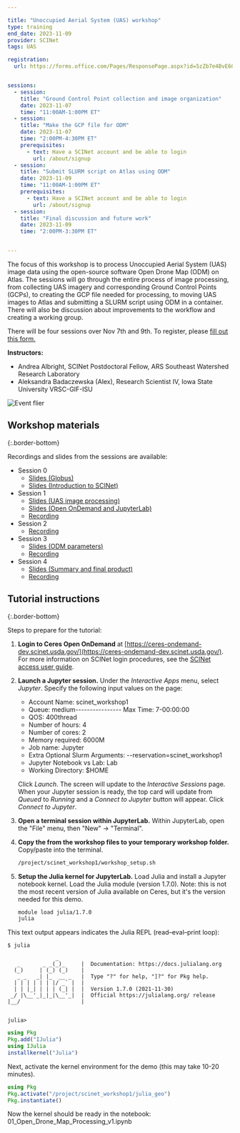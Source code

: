 ```yaml
---

title: "Unoccupied Aerial System (UAS) workshop"
type: training
end_date: 2023-11-09
provider: SCINet
tags: UAS

registration: 
  url: https://forms.office.com/Pages/ResponsePage.aspx?id=5zZb7e4BvE6GfuA8-g1Gl9poyUcOaMNCuMezzydam55URVE4VzA1WVpaRFYzT1NHVzI3Q001WUE5NCQlQCN0PWcu


sessions:
  - session:
    title: "Ground Control Point collection and image organization"
    date: 2023-11-07
    time: "11:00AM-1:00PM ET"
  - session:
    title: "Make the GCP file for ODM"
    date: 2023-11-07
    time: "2:00PM-4:30PM ET"
    prerequisites:
      - text: Have a SCINet account and be able to login 
        url: /about/signup
  - session:
    title: "Submit SLURM script on Atlas using ODM"
    date: 2023-11-09
    time: "11:00AM-1:00PM ET"
    prerequisites:
      - text: Have a SCINet account and be able to login 
        url: /about/signup
  - session:
    title: "Final discussion and future work"
    date: 2023-11-09
    time: "2:00PM-3:30PM ET"


---
```


The focus of this workshop is to process Unoccupied Aerial System (UAS) image data using the open-source software Open Drone Map (ODM) on Atlas. The sessions will go through the entire process of image processing, from collecting UAS imagery and corresponding Ground Control Points (GCPs), to creating the GCP file needed for processing, to moving UAS images to Atlas and submitting a SLURM script using ODM in a container.<!--excerpt--> There will also be discussion about improvements to the workflow and creating a working group. 

There will be four sessions over Nov 7th and 9th. To register, please [fill out this form.](https://forms.office.com/Pages/ResponsePage.aspx?id=5zZb7e4BvE6GfuA8-g1Gl9poyUcOaMNCuMezzydam55URVE4VzA1WVpaRFYzT1NHVzI3Q001WUE5NCQlQCN0PWcu)  

**Instructors:**  
  * Andrea Albright, SCINet Postdoctoral Fellow, ARS Southeast Watershed Research Laboratory  
  * Aleksandra Badaczewska (Alex), Research Scientist IV, Iowa State University VRSC-GIF-ISU

![Event flier](/assets/img/events/2023_SCINET_ODM_Image_Processing.png)

## Workshop materials
{:.border-bottom}

Recordings and slides from the sessions are available:

* Session 0
  * [Slides (Globus)](https://usdagcc.sharepoint.com/:p:/s/REE-ARS-SCINetOffice/ETyhPbIzMJVImm_2aRJ6VtQBVnZA5riok9XUwbhM_27xsA?e=4kI3Kd)
  * [Slides (Introduction to SCINet)](https://usdagcc.sharepoint.com/:p:/s/REE-ARS-SCINetOffice/EQxdlAQ__SBIop3a4HbO8YMBiytU-9IW-S1JKhR3diZ53A?e=MPFJyr)
* Session 1
  * [Slides (UAS image processing)](https://usdagcc.sharepoint.com/:b:/s/REE-ARS-SCINetOffice/EfDHAl37M45Bv3U0Sv54sZcBxWg4V7-8KzRufvYRuPzMZQ?e=tivTP8)
  * [Slides (Open OnDemand and JupyterLab)](https://usdagcc.sharepoint.com/:p:/s/REE-ARS-SCINetOffice/EQ_H5vNIrqtCv7qKiNLZNE8BoXZ_GXxxqEttjIRd82Ky9Q?e=Vqmtgq)
  * [Recording](https://usdagcc.sharepoint.com/:v:/s/REE-ARS-SCINet-Media/ES3p6yFypflJqA5fuq9zLSgBo7HRFeBCKS0CUtzn5851aA?e=dvvYxi)
* Session 2
  * [Recording](https://usdagcc.sharepoint.com/:v:/s/REE-ARS-SCINet-Media/EbUT6iMB_w5PvNuZh8dY7fAB3fNxAczUAjm0Kdze5QQGeg?e=xuUiY6)
* Session 3
  * [Slides (ODM parameters)](https://usdagcc.sharepoint.com/:p:/s/REE-ARS-SCINetOffice/EWxZecove05IlTLhaVCTizEBoUtebUz-DTz9SQifkL95oA?e=jxlmtH)
  * [Recording](https://usdagcc.sharepoint.com/:v:/s/REE-ARS-SCINet-Media/EcMPR9m3QIFOu1eOOcK2E1IBXyHB2-kxnzimyA42w-wLdQ?e=Xda88q)
* Session 4
  * [Slides (Summary and final product)](https://usdagcc.sharepoint.com/:b:/s/REE-ARS-SCINetOffice/EfU8jCFdoXBDnsCd7umxND4BE78DlEu993QHi5b2gicNuQ?e=SQxKBk)
  * [Recording](https://usdagcc.sharepoint.com/:v:/s/REE-ARS-SCINet-Media/EduFC-wxToROlKxfS4KCSzcBXzb7xTojukALMDcBKaWBsw?e=Kk3SAd)


## Tutorial instructions
{:.border-bottom}

Steps to prepare for the tutorial:

1. **Login to Ceres Open OnDemand** at [https://ceres-ondemand-dev.scinet.usda.gov/](https://ceres-ondemand-dev.scinet.usda.gov/). For more information on SCINet login procedures, see the [SCINet access user guide](https://scinet.usda.gov/guides/access/).

1. **Launch a Jupyter session.** Under the *Interactive Apps* menu, select *Jupyter*. Specify the following input values on the page:

    * Account Name: scinet_workshop1
    * Queue: medium---------------- Max Time: 7-00:00:00
    * QOS: 400thread
    * Number of hours: 4
    * Number of cores: 2
    * Memory required: 6000M
    * Job name: Jupyter
    * Extra Optional Slurm Arguments: \-\-reservation=scinet_workshop1
    * Jupyter Notebook vs Lab: Lab
    * Working Directory: $HOME
  
    Click *Launch*. The screen will update to the *Interactive Sessions* page. When your Jupyter session is ready, the top card will update from *Queued* to *Running* and a *Connect to Jupyter* button will appear. Click *Connect to Jupyter*.

1. **Open a terminal session within JupyterLab.** Within JupyterLab, open the "File" menu, then "New" -> "Terminal".

1. **Copy the from the workshop files to your temporary workshop folder.** 
    Copy/paste into the terminal.
   
    ```bash
    /project/scinet_workshop1/workshop_setup.sh
    ```

1. **Setup the Julia kernel for JupyterLab.** Load Julia and install a Jupyter notebook kernel.
    Load the Julia module (version 1.7.0). Note: this is not the most recent version of Julia available on Ceres, but it's the version needed for this demo.

    ```bash
    module load julia/1.7.0
    julia
    ```

This text output appears indicates the Julia REPL (read–eval–print loop):

```
$ julia

               _
   _       _ _(_)_     |  Documentation: https://docs.julialang.org
  (_)     | (_) (_)    |
   _ _   _| |_  __ _   |  Type "?" for help, "]?" for Pkg help.
  | | | | | | |/ _` |  |
  | | |_| | | | (_| |  |  Version 1.7.0 (2021-11-30)
 _/ |\__'_|_|_|\__'_|  |  Official https://julialang.org/ release
|__/                   |


julia>
```


```julia
using Pkg
Pkg.add("IJulia")
using IJulia
installkernel("Julia")
```

Next, activate the kernel environment for the demo (this may take 10-20 minutes).

```julia
using Pkg
Pkg.activate("/project/scinet_workshop1/julia_geo")
Pkg.instantiate()
```
Now the kernel should be ready in the notebook: 01_Open_Drone_Map_Processing_v1.ipynb






